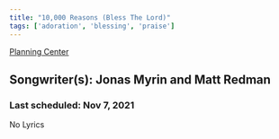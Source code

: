 ```yaml
---
title: "10,000 Reasons (Bless The Lord)"
tags: ['adoration', 'blessing', 'praise']
---
```


[Planning Center](https://services.planningcenteronline.com/songs/11620231)

## Songwriter(s): Jonas Myrin and Matt Redman
### Last scheduled: Nov 7, 2021          

No Lyrics
